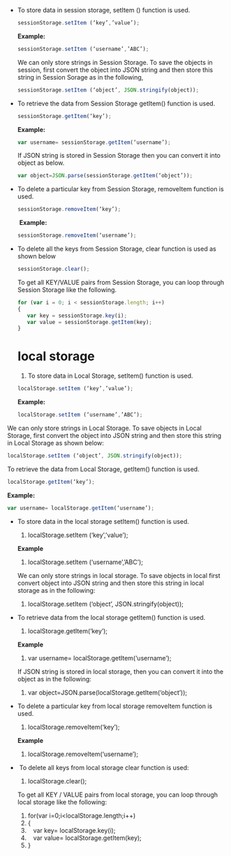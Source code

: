 *   To store data in session storage, setItem () function is used.

    ```javascript
    sessionStorage.setItem (‘key’,’value’);
    ```

    **Example:**

    ```javascript
    sessionStorage.setItem (‘username’,’ABC’);
    ```

    We can only store strings in Session Storage. To save the objects in session, first convert the object into JSON string and then store this string in Session Sorage as in the following,

    ```javascript
    sessionStorage.setItem (‘object’, JSON.stringify(object));
    ```

*   To retrieve the data from Session Storage getItem() function is used.

    ```javascript
    sessionStorage.getItem(‘key’);
    ```

    **Example:**

    ```javascript
    var username= sessionStorage.getItem(‘username’);
    ```

    If JSON string is stored in Session Storage then you can convert it into object as below.

    ```javascript
    var object=JSON.parse(sessionStorage.getItem(‘object’));
    ```

*   To delete a particular key from Session Storage, removeItem function is used.

    ```javascript
    sessionStorage.removeItem(‘key’);
    ```

     **Example:**

    ```javascript
    sessionStorage.removeItem(‘username’);
    ```

*   To delete all the keys from Session Storage, clear function is used as shown below

    ```javascript
    sessionStorage.clear();
    ```

    To get all KEY/VALUE pairs from Session Storage, you can loop through Session Storage like the following.

    ```javascript
    for (var i = 0; i < sessionStorage.length; i++)
    {
       var key = sessionStorage.key(i);
       var value = sessionStorage.getItem(key);
    }
    ```
    # local storage
    1.  To store data in Local Storage, setItem() function is used.

    ```javascript
    localStorage.setItem (‘key’,’value’);
    ```

    **Example:**

    ```javascript
    localStorage.setItem (‘username’,’ABC’);
    ```

We can only store strings in Local Storage. To save objects in Local Storage, first convert the object into JSON string and then store this string in Local Storage as shown below:

```javascript
localStorage.setItem (‘object’, JSON.stringify(object));
```

To retrieve the data from Local Storage, getItem() function is used.

```javascript
localStorage.getItem(‘key’);
```

**Example:**

```javascript
var username= localStorage.getItem(‘username’);
```

*   To store data in the local storage setItem() function is used.

    1.  localStorage.setItem (‘key’,’value’);

    **Example**
    1.  localStorage.setItem (‘username’,’ABC’);

    We can only store strings in local storage. To save objects in local first convert object into JSON string and then store this string in local storage as in the following:

    1.  localStorage.setItem (‘object’, JSON.stringify(object));

*   To retrieve data from the local storage getItem() function is used.

    1.  localStorage.getItem(‘key’);

    **Example**

    1.  var username\= localStorage.getItem(‘username’);

    If JSON string is stored in local storage, then you can convert it into the object as in the following:

    1.  var object\=JSON.parse(localStorage.getItem(‘object’));

*   To delete a particular key from local storage removeItem function is used.

    1.  localStorage.removeItem(‘key’);

    **Example**

    1.  localStorage.removeItem(‘username’);

*    To delete all keys from local storage clear function is used:

    1.  localStorage.clear();

    To get all KEY / VALUE pairs from local storage, you can loop through local storage like the following:

    1.  for(var i\=0;i<localStorage.length;i++)
    2.  {
    3.     var key\= localStorage.key(i);
    4.     var value\= localStorage.getItem(key);
    5.  }    
